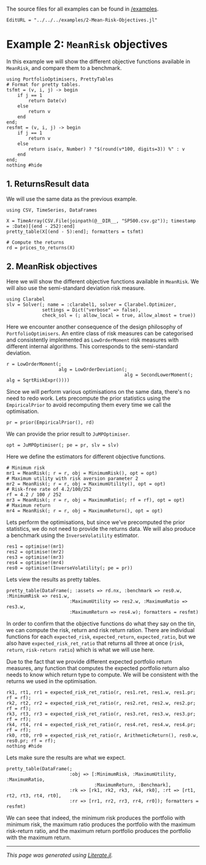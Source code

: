 The source files for all examples can be found in [/examples](https://github.com/dcelisgarza/PortfolioOptimiser.jl/tree/main/examples/).
```@meta
EditURL = "../../../examples/2-Mean-Risk-Objectives.jl"
```

# Example 2: `MeanRisk` objectives

In this example we will show the different objective functions available in `MeanRisk`, and compare them to a benchmark.

````@example 2-Mean-Risk-Objectives
using PortfolioOptimisers, PrettyTables
# Format for pretty tables.
tsfmt = (v, i, j) -> begin
    if j == 1
        return Date(v)
    else
        return v
    end
end;
resfmt = (v, i, j) -> begin
    if j == 1
        return v
    else
        return isa(v, Number) ? "$(round(v*100, digits=3)) %" : v
    end
end;
nothing #hide
````

## 1. ReturnsResult data

We will use the same data as the previous example.

````@example 2-Mean-Risk-Objectives
using CSV, TimeSeries, DataFrames

X = TimeArray(CSV.File(joinpath(@__DIR__, "SP500.csv.gz")); timestamp = :Date)[(end - 252):end]
pretty_table(X[(end - 5):end]; formatters = tsfmt)

# Compute the returns
rd = prices_to_returns(X)
````

## 2. MeanRisk objectives

Here we will show the different objective functions available in `MeanRisk`. We will also use the semi-standard deviation risk measure.

````@example 2-Mean-Risk-Objectives
using Clarabel
slv = Solver(; name = :clarabel1, solver = Clarabel.Optimizer,
             settings = Dict("verbose" => false),
             check_sol = (; allow_local = true, allow_almost = true))
````

Here we encounter another consequence of the design philosophy of `PortfolioOptimisers`. An entire class of risk measures can be categorised and consistently implemented as `LowOrderMoment` risk measures with different internal algorithms. This corresponds to the semi-standard deviation.

````@example 2-Mean-Risk-Objectives
r = LowOrderMoment(;
                   alg = LowOrderDeviation(;
                                           alg = SecondLowerMoment(; alg = SqrtRiskExpr())))
````

Since we will perform various optimisations on the same data, there's no need to redo work. Lets precompute the prior statistics using the `EmpiricalPrior` to avoid recomputing them every time we call the optimisation.

````@example 2-Mean-Risk-Objectives
pr = prior(EmpiricalPrior(), rd)
````

We can provide the prior result to `JuMPOptimiser`.

````@example 2-Mean-Risk-Objectives
opt = JuMPOptimiser(; pe = pr, slv = slv)
````

Here we define the estimators for different objective functions.

````@example 2-Mean-Risk-Objectives
# Minimum risk
mr1 = MeanRisk(; r = r, obj = MinimumRisk(), opt = opt)
# Maximum utility with risk aversion parameter 2
mr2 = MeanRisk(; r = r, obj = MaximumUtility(), opt = opt)
# Risk-free rate of 4.2/100/252
rf = 4.2 / 100 / 252
mr3 = MeanRisk(; r = r, obj = MaximumRatio(; rf = rf), opt = opt)
# Maximum return
mr4 = MeanRisk(; r = r, obj = MaximumReturn(), opt = opt)
````

Lets perform the optimisations, but since we've precomputed the prior statistics, we do not need to provide the returns data. We will also produce a benchmark using the `InverseVolatility` estimator.

````@example 2-Mean-Risk-Objectives
res1 = optimise!(mr1)
res2 = optimise!(mr2)
res3 = optimise!(mr3)
res4 = optimise!(mr4)
res0 = optimise!(InverseVolatility(; pe = pr))
````

Lets view the results as pretty tables.

````@example 2-Mean-Risk-Objectives
pretty_table(DataFrame(; :assets => rd.nx, :benchmark => res0.w, :MinimumRisk => res1.w,
                       :MaximumUtility => res2.w, :MaximumRatio => res3.w,
                       :MaximumReturn => res4.w); formatters = resfmt)
````

In order to confirm that the objective functions do what they say on the tin, we can compute the risk, return and risk return ration. There are individual functions for each `expected_risk`, `expected_return`, `expected_ratio`, but we also have `expected_risk_ret_ratio` that returns all three at once (`risk`, `return`, `risk-return ratio`) which is what we will use here.

Due to the fact that we provide different expected portfolio return measures, any function that computes the expected portfolio return also needs to know which return type to compute. We will be consistent with the returns we used in the optimisation.

````@example 2-Mean-Risk-Objectives
rk1, rt1, rr1 = expected_risk_ret_ratio(r, res1.ret, res1.w, res1.pr; rf = rf);
rk2, rt2, rr2 = expected_risk_ret_ratio(r, res2.ret, res2.w, res2.pr; rf = rf);
rk3, rt3, rr3 = expected_risk_ret_ratio(r, res3.ret, res3.w, res3.pr; rf = rf);
rk4, rt4, rr4 = expected_risk_ret_ratio(r, res4.ret, res4.w, res4.pr; rf = rf);
rk0, rt0, rr0 = expected_risk_ret_ratio(r, ArithmeticReturn(), res0.w, res0.pr; rf = rf);
nothing #hide
````

Lets make sure the results are what we expect.

````@example 2-Mean-Risk-Objectives
pretty_table(DataFrame(;
                       :obj => [:MinimumRisk, :MaximumUtility, :MaximumRatio,
                                :MaximumReturn, :Benchmark],
                       :rk => [rk1, rk2, rk3, rk4, rk0], :rt => [rt1, rt2, rt3, rt4, rt0],
                       :rr => [rr1, rr2, rr3, rr4, rr0]); formatters = resfmt)
````

We can seee that indeed, the minimum risk produces the portfolio with minimum risk, the maximum ratio produces the portfolio with the maximum risk-return ratio, and the maximum return portfolio produces the portfolio with the maximum return.

---

*This page was generated using [Literate.jl](https://github.com/fredrikekre/Literate.jl).*

